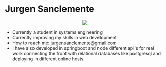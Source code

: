 # Jurgen Sanclemente

<p align="center">
  <img src="https://www.gifss.com/profesiones/informaticos/informatico-11.gif" />
</p>



- Currently a student in systems engineering
- Currently improving my skills in web development 
- How to reach me: jurgensanclemente@gmail.com
- I have also developed in springboot and node different api's for real work connecting the front with relational databases like postgresql and deploying in different online hosts.


<!--
**Jurgen212/Jurgen212** is a ✨ _special_ ✨ repository because its `README.md` (this file) appears on your GitHub profile.

Here are some ideas to get you started:



-->
